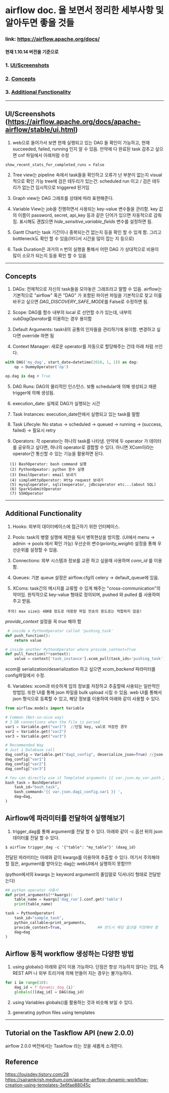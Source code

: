 # airflow doc. 을 보면서 정리한 세부사항 및 알아두면 좋을 것들 
### link: https://airflow.apache.org/docs/

#### 현재 1.10.14 버전을 기준으로 

### 1. [UI/Screenshots](#ui/screenshots)
### 2. [Concepts](#concepts)
### 3. [Additional Functionality](#additional-functionality)

-----------------------------

## UI/Screenshots (https://airflow.apache.org/docs/apache-airflow/stable/ui.html)

1. web으로 들어가서 보면 현재 실행되고 있는 DAG 들 확인이 가능하고, 현재 succeeded, failed, running 인지 알 수 있음.
만약에 다 완료된 task 감추고 싶으면 cnf 파일에서 아래처럼 수정
```
show_recent_stats_for_completed_runs = False
```

2. Tree view는 pipeline 속에서 task들을 확인하고 오류가 난 부분이 없는지 visual 적으로 확인 가능
tree에 검은 테두리가 있는건: scheduled run 이고 / 검은 테두리가 없는건 임시적으로 triggered 된거임

3. Graph view는 DAG 그래프를 상태에 따라 표현해준다.

4. Variable View는 job을 진행하면서 사용되는 key-value 변수들을 관리함. key 값의 이름이 password, secret, api_key 등과 같은 단어가 있으면 자동적으로 감춰짐.
표시해도 괜찮으면 *hide_sensitive_variable_fields* 변수를 설정하면 됨.

5. Gantt Chart는 task 기간이나 중복되는건 없는지 등을 확인 할 수 있게 함. 그리고 bottleneck도 확인 할 수 있음(어디서 시간을 많이 잡는 지 등으로)

6. Task Duration은 과거의 n 번의 실행을 통해서 어떤 DAG 가 상대적으로 비용이 많이 소모가 되는지 등을 확인 할 수 있음

-------------------------
## Concepts

1. DAGs: 전체적으로 자신의 task들을 모아놓은 그래프라고 말할 수 있음.
airflow는 기본적으로 "airflow" 혹은 "DAG" 가 포함된 파이썬 파일을 기본적으로 찾고 이를 바꾸고 싶으면 *DAG_DISCOVERY_SAFE_MODE*를 False로 수정하면 됨.

2. Scope: DAG를 함수 내부의 local 로 선언할 수가 있는데, 내부의 *subDagOperator*를 이용하는 경우 용이함

3. Default Arguments: task내의 공통의 인자들을 관리하기에 용이함. 변경하고 싶다면 override 하면 됨

4. Context Manager: 새로운 operator를 자동으로 할당해주는 건데 아래 처럼 쓰인다.

```python
with DAG('my_dag', start_date=datetime(2016, 1, 1)) as dag:
    op = DummyOperator('op')

op.dag is dag # True

```

5. DAG Runs: DAG의 물리적인 인스턴스. 보통 schedular에 의해 생성되고 때론 trigger에 의해 생성됨.

6. execution_date: 실제로 DAG가 실행되는 시간

7. Task Instances: execution_date안에서 실행되고 있는 task를 말함

8. Task Lifecyle: No status -> scheduled -> queued -> running -> (success, failed) -> 필요시 retry

9. Operators: 각 operator는 하나의 task를 나타냄. 만약에 두 operator 가 데이터를 공유하고 싶다면, 하나의 operator로 결합할 수 있다. 
아니면 XCom이라는 operator간 통신할 수 있는 기능을 활용하면 된다. 

```
  (1) BashOperator: bash command 실행  
  (2) PythonOpeator: python 함수 실행  
  (3) EmailOperator: email 보내기  
  (4) simpleHttpOperator: Http request 보내기  
  (5) mysqloperator, sqliteoperator, jdbcoperator etc...(about SQL)  
  (6) SparkSubmitOperator
  (7) SSHOperator
```

----------------------------

## Additional Functionality

1. Hooks: 외부의 데이터베이스에 접근하기 위한 인터페이스.  

2. Pools: task의 병렬 실행에 제한을 둬서 병목현상을 방지함. (UI에서 menu -> admin -> pools 에서 확인 가능) 우선순위 변수(*priority_weight*) 설정을 통해 우선순위를 설정할 수 있음.

3. Connections: 외부 시스템과 정보를 교환 하고 싶을때 사용하며 *conn_id* 를 이용함. 

4. Queues: 기본 queue 설정은 airflow.cfg의 celery -> default_queue에 있음. 

5. XComs: task간의 메시지를 교류할 수 있게 해주는 "cross-communication"의 약어임. 원칙적으로 key-value 형태로 정의되며, pushed 와 pulled 를 사용하여 주고 받음.  
``` 
 주의) max size는 48KB 정도로 대용량 파일 전송의 용도로는 적합하지 않음!
```

*provide_context* 설정을 꼭 *true* 해야 함

```python
 # inside a PythonOperator called 'pushing_task'
def push_function():
    return value

# inside another PythonOperator where provide_context=True
def pull_function(**context):
    value = context['task_instance'].xcom_pull(task_ids='pushing_task')
 ```
xcom을 serialization/deserialization 하고 싶으면 *xcom_backend* 파라미터를 config파일에서 수정.

6. Variables: xcom과 비슷하게 임의 정보를 저장하고 추출할때 사용되는 일반적인 방법임. 또한 UI를 통해 json 파일을 bulk upload 시킬 수 있음. 
web UI를 통해서 json 형식으로 등록할 수 있고, 해당 정보를 이용하여 아래와 같이 사용할 수 있다. 

```python
from airflow.models import Variable

# Common (Not-so-nice way)
# 3 DB connections when the file is parsed
var1 = Variable.get("var1")  //단일 key, val로 저장한 경우 
var2 = Variable.get("var2")
var3 = Variable.get("var3")

# Recommended Way
# Just 1 Database call
dag_config = Variable.get("dag1_config", deserialize_json=True) //json 형식으로 val 값이 {"val1": "value1"} 이런식인 경
dag_config["var1"]
dag_config["var2"]
dag_config["var3"]

# You can directly use it Templated arguments {{ var.json.my_var.path }}
bash_task = BashOperator(
    task_id="bash_task",
    bash_command='{{ var.json.dag1_config.var1 }} ',
    dag=dag,
)
```


## Airflow에 파라미터를 전달하여 실행해보기 

1. trigger_dag를 통해 argument를 전달 할 수 있다. 아래와 같이 -c 옵션 뒤의 json 데이터를 전달 할 수 있다. 

```
$ airflow trigger_dag -c '{"table": "my_table"}' (daag_id)
```
전달된 파라미터는 아래와 같이 kwargs를 이용하여 추출할 수 있다. 
여기서 주의해야 할 점은, argument를 받아오는 dag는 webUI에서 실행하지 못함!!!!! 

(python에서의 kwargs 는 keyword argument의 줄임말로 딕셔너리 형태로 전달받는다)

```python
## python operator 사용시
def print_arguments(**kwargs):
    table_name = kwargs['dag_run'].conf.get('table')
    print(table_name)

task = PythonOperator(
    task_id="sample_task",
    python_callable=print_arguments,
    provide_context=True,                ## 반드시 해당 옵션을 지정해야 함
    dag=dag
)
```

## Airflow 동적 workflow 생성하는 다양한 방법

1. using globals()
아래와 같이 이용 가능하다. 단점은 항상 가능하지 않다는 것임, 즉 REST API 나 외부 트리거에 의해 만들어 지는 경우는 불가능하다. 

```python
for i in range(10):
    dag_id = f'dynamic_dag_{i}'
    globals()[dag_id] = DAG(dag_id)
```

2. using Variables
globals()를 활용하는 것과 비슷해 보일 수 있다. 


3. generating python files using templates

------------------

## Tutorial on the Taskflow API (new 2.0.0)

airflow 2.0.0 버전에서는 Taskflow 라는 것을 새롭게 소개한다. 


## Reference
https://louisdev.tistory.com/28  
https://sairamkrish.medium.com/apache-airflow-dynamic-workflow-creation-using-templates-3e6fae88045c

